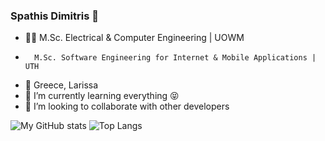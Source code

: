 ### Spathis Dimitris 👋

- 🧑‍🎓 M.Sc. Electrical & Computer Engineering | UOWM
-       M.Sc. Software Engineering for Internet & Mobile Applications | UTH
- 📌 Greece, Larissa
- 🌱 I’m currently learning everything 😝
- 👯 I’m looking to collaborate with other developers 


![My GitHub stats](https://github-readme-stats.vercel.app/api?username=SpathisDim&count_private=true&show_icons=true&theme=tokyonight)
![Top Langs](https://github-readme-stats.vercel.app/api/top-langs/?username=SpathisDim&theme=tokyonight&layout=compact)
